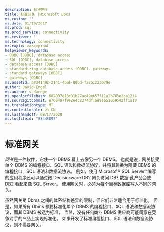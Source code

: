 ```yaml
---
description: 标准网关
title: 标准网关 |Microsoft Docs
ms.custom: ''
ms.date: 01/19/2017
ms.prod: sql
ms.prod_service: connectivity
ms.reviewer: ''
ms.technology: connectivity
ms.topic: conceptual
helpviewer_keywords:
- ODBC [ODBC], database access
- SQL [ODBC], database access
- database access [ODBC]
- standardizing database access [ODBC], gateways
- standard gateways [ODBC]
- gateways [ODBC]
ms.assetid: b8341492-2141-4bab-80bd-f2752223079e
author: David-Engel
ms.author: v-daenge
ms.openlocfilehash: 687097813d01b27ac49e657f11a2b763e2ca1214
ms.sourcegitcommit: e700497f962e4c2274df16d9e651059b42ff1a10
ms.translationtype: MT
ms.contentlocale: zh-CN
ms.lasthandoff: 08/17/2020
ms.locfileid: "88448897"
---
```

# <a name="standard-gateway"></a>标准网关
*网关*是一种软件，它使一个 DBMS 看上去像另一个 DBMS。 也就是说，网关接受单个 DBMS 的编程接口、SQL 语法和数据流协议，并将其转换为隐藏 DBMS 的编程接口、SQL 语法和数据流协议。 例如，使用 Microsoft® SQL Server™编写的应用程序还可以通过微 Decisionware DB2 网关访问 DB2 数据;此产品会使 DB2 看起来像 SQL Server。 使用网关时，必须为每个目标数据库写入不同的网关。  
  
 虽然网关受 Dbms 之间的体系结构差异的限制，但它们非常适合用于标准化。 但是，如果所有 Dbms 都要标准化单个 DBMS 的编程接口、SQL 语法和数据流协议，而其 DBMS 被选为标准， 当然，没有任何商业 DBMS 供应商可能同意在竞争对手的产品上实现标准化。 如果开发了标准编程接口、SQL 语法和数据流协议，则不需要网关。
